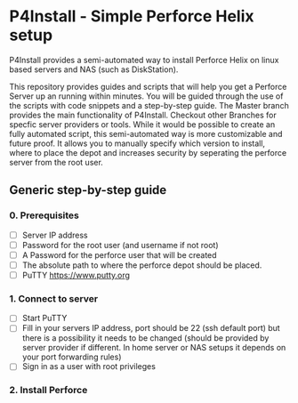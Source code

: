 # P4Install - Simple Perforce Helix setup
P4Install provides a semi-automated way to install Perforce Helix on linux based servers and NAS (such as DiskStation).

This repository provides guides and scripts that will help you get a Perforce Server up an running within minutes. You will be guided through the use of the scripts with code snippets and a step-by-step guide. The Master branch provides the main functionality of P4Install. Checkout other Branches for specfic server providers or tools. 
While it would be possible to create an fully automated script, this semi-automated way is more customizable and future proof. It allows you to manually specify which version to install, where to place the depot and increases security by seperating the perforce server from the root user.


## Generic step-by-step guide
### 0. Prerequisites
 - [ ]  Server IP address
 - [ ] Password for the root user (and username if not root)
 - [ ]  A Password for the perforce user that will be created
 - [ ]  The absolute path to where the perforce depot should be placed.
 - [ ]  PuTTY https://www.putty.org

### 1. Connect to server
 - [ ]  Start PuTTY
 - [ ] Fill in your servers IP address, port should be 22 (ssh default port) but there is a possibility it needs to be changed (should be provided by server provider if different. In home server or NAS setups it depends on your port forwarding rules)
 - [ ] Sign in as a user with root privileges

### 2. Install Perforce

